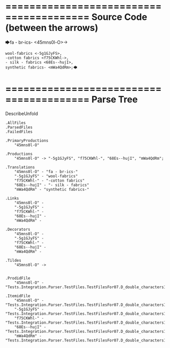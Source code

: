 ========================================
Source Code (between the arrows)
========================================

🡆fa - br-ics- <45mns0l-O>->

    wool-fabrics <-5g1GJyFS>,
    -cotton fabrics <f75CKWhl->,
    - silk - fabrics <68Es--hujI>,
    synthetic fabrics- <mWa4QdRm>;🡄

========================================
Parse Tree
========================================
DescribeUnfold

    .AllFiles
    .ParsedFiles
    .FailedFiles

    .PrimaryProductions
        "45mns0l-O" 

    .Productions
        "45mns0l-O" -> "-5g1GJyFS", "f75CKWhl-", "68Es--hujI", "mWa4QdRm";

    .Translations
        "45mns0l-O" - "fa - br-ics-"
        "-5g1GJyFS" - "wool-fabrics"
        "f75CKWhl-" - "-cotton fabrics"
        "68Es--hujI" - "- silk - fabrics"
        "mWa4QdRm" - "synthetic fabrics-"

    .Links
        "45mns0l-O" - 
        "-5g1GJyFS" - 
        "f75CKWhl-" - 
        "68Es--hujI" - 
        "mWa4QdRm" - 

    .Decorators
        "45mns0l-O" - 
        "-5g1GJyFS" - 
        "f75CKWhl-" - 
        "68Es--hujI" - 
        "mWa4QdRm" - 

    .Tildes
        "45mns0l-O" -> 


    .ProdidFile
        "45mns0l-O" - "Tests.Integration.Parser.TestFiles.TestFilesFor07.D_double_characters1.ds"

    .ItemidFile
        "45mns0l-O" - "Tests.Integration.Parser.TestFiles.TestFilesFor07.D_double_characters1.ds"
        "-5g1GJyFS" - "Tests.Integration.Parser.TestFiles.TestFilesFor07.D_double_characters1.ds"
        "f75CKWhl-" - "Tests.Integration.Parser.TestFiles.TestFilesFor07.D_double_characters1.ds"
        "68Es--hujI" - "Tests.Integration.Parser.TestFiles.TestFilesFor07.D_double_characters1.ds"
        "mWa4QdRm" - "Tests.Integration.Parser.TestFiles.TestFilesFor07.D_double_characters1.ds"

